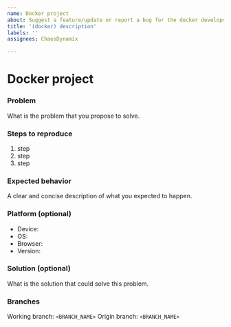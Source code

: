 ```yaml
---
name: Docker project
about: Suggest a feature/update or report a bug for the docker development environment implementation.
title: '(docker) description'
labels: ''
assignees: ChaosDynamix

---
```


# Docker project

### Problem
What is the problem that you propose to solve.

### Steps to reproduce 
1. step
2. step
3. step

### Expected behavior
A clear and concise description of what you expected to happen.

### Platform (optional)
 - Device: <device>
 - OS: <os>
 - Browser: <browser>
 - Version: <version>

### Solution (optional)
What is the solution that could solve this problem.

### Branches
Working branch: `<BRANCH_NAME>`
Origin branch: `<BRANCH_NAME>`
